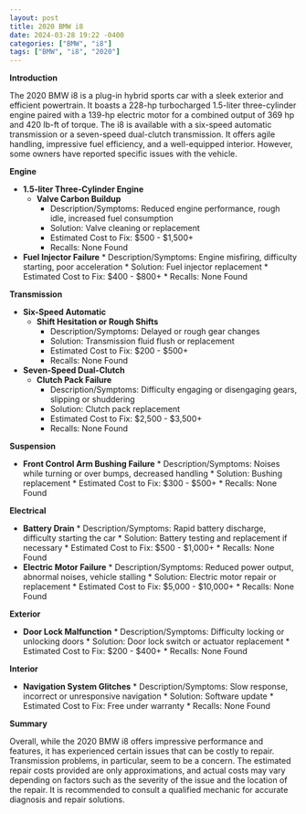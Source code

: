 ```yaml
---
layout: post
title: 2020 BMW i8
date: 2024-03-28 19:22 -0400
categories: ["BMW", "i8"]
tags: ["BMW", "i8", "2020"]
---
```

**Introduction**

The 2020 BMW i8 is a plug-in hybrid sports car with a sleek exterior and efficient powertrain. It boasts a 228-hp turbocharged 1.5-liter three-cylinder engine paired with a 139-hp electric motor for a combined output of 369 hp and 420 lb-ft of torque. The i8 is available with a six-speed automatic transmission or a seven-speed dual-clutch transmission. It offers agile handling, impressive fuel efficiency, and a well-equipped interior. However, some owners have reported specific issues with the vehicle.

**Engine**

* **1.5-liter Three-Cylinder Engine**
    * **Valve Carbon Buildup**
        * Description/Symptoms: Reduced engine performance, rough idle, increased fuel consumption
        * Solution: Valve cleaning or replacement
        * Estimated Cost to Fix: $500 - $1,500+
        * Recalls: None Found
* **Fuel Injector Failure**
        * Description/Symptoms: Engine misfiring, difficulty starting, poor acceleration
        * Solution: Fuel injector replacement
        * Estimated Cost to Fix: $400 - $800+
        * Recalls: None Found

**Transmission**

* **Six-Speed Automatic**
    * **Shift Hesitation or Rough Shifts**
        * Description/Symptoms: Delayed or rough gear changes
        * Solution: Transmission fluid flush or replacement
        * Estimated Cost to Fix: $200 - $500+
        * Recalls: None Found
* **Seven-Speed Dual-Clutch**
    * **Clutch Pack Failure**
        * Description/Symptoms: Difficulty engaging or disengaging gears, slipping or shuddering
        * Solution: Clutch pack replacement
        * Estimated Cost to Fix: $2,500 - $3,500+
        * Recalls: None Found

**Suspension**

* **Front Control Arm Bushing Failure**
        * Description/Symptoms: Noises while turning or over bumps, decreased handling
        * Solution: Bushing replacement
        * Estimated Cost to Fix: $300 - $500+
        * Recalls: None Found

**Electrical**

* **Battery Drain**
        * Description/Symptoms: Rapid battery discharge, difficulty starting the car
        * Solution: Battery testing and replacement if necessary
        * Estimated Cost to Fix: $500 - $1,000+
        * Recalls: None Found
* **Electric Motor Failure**
        * Description/Symptoms: Reduced power output, abnormal noises, vehicle stalling
        * Solution: Electric motor repair or replacement
        * Estimated Cost to Fix: $5,000 - $10,000+
        * Recalls: None Found

**Exterior**

* **Door Lock Malfunction**
        * Description/Symptoms: Difficulty locking or unlocking doors
        * Solution: Door lock switch or actuator replacement
        * Estimated Cost to Fix: $200 - $400+
        * Recalls: None Found

**Interior**

* **Navigation System Glitches**
        * Description/Symptoms: Slow response, incorrect or unresponsive navigation
        * Solution: Software update
        * Estimated Cost to Fix: Free under warranty
        * Recalls: None Found

**Summary**

Overall, while the 2020 BMW i8 offers impressive performance and features, it has experienced certain issues that can be costly to repair. Transmission problems, in particular, seem to be a concern. The estimated repair costs provided are only approximations, and actual costs may vary depending on factors such as the severity of the issue and the location of the repair. It is recommended to consult a qualified mechanic for accurate diagnosis and repair solutions.
